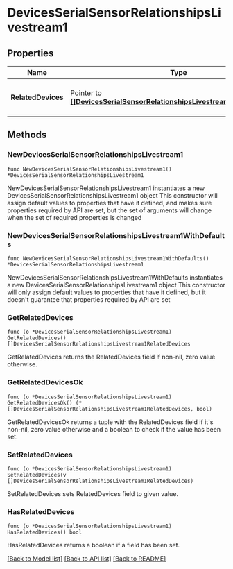 # DevicesSerialSensorRelationshipsLivestream1

## Properties

Name | Type | Description | Notes
------------ | ------------- | ------------- | -------------
**RelatedDevices** | Pointer to [**[]DevicesSerialSensorRelationshipsLivestream1RelatedDevices**](DevicesSerialSensorRelationshipsLivestream1RelatedDevices.md) | An array of the related devices for the role | [optional] 

## Methods

### NewDevicesSerialSensorRelationshipsLivestream1

`func NewDevicesSerialSensorRelationshipsLivestream1() *DevicesSerialSensorRelationshipsLivestream1`

NewDevicesSerialSensorRelationshipsLivestream1 instantiates a new DevicesSerialSensorRelationshipsLivestream1 object
This constructor will assign default values to properties that have it defined,
and makes sure properties required by API are set, but the set of arguments
will change when the set of required properties is changed

### NewDevicesSerialSensorRelationshipsLivestream1WithDefaults

`func NewDevicesSerialSensorRelationshipsLivestream1WithDefaults() *DevicesSerialSensorRelationshipsLivestream1`

NewDevicesSerialSensorRelationshipsLivestream1WithDefaults instantiates a new DevicesSerialSensorRelationshipsLivestream1 object
This constructor will only assign default values to properties that have it defined,
but it doesn't guarantee that properties required by API are set

### GetRelatedDevices

`func (o *DevicesSerialSensorRelationshipsLivestream1) GetRelatedDevices() []DevicesSerialSensorRelationshipsLivestream1RelatedDevices`

GetRelatedDevices returns the RelatedDevices field if non-nil, zero value otherwise.

### GetRelatedDevicesOk

`func (o *DevicesSerialSensorRelationshipsLivestream1) GetRelatedDevicesOk() (*[]DevicesSerialSensorRelationshipsLivestream1RelatedDevices, bool)`

GetRelatedDevicesOk returns a tuple with the RelatedDevices field if it's non-nil, zero value otherwise
and a boolean to check if the value has been set.

### SetRelatedDevices

`func (o *DevicesSerialSensorRelationshipsLivestream1) SetRelatedDevices(v []DevicesSerialSensorRelationshipsLivestream1RelatedDevices)`

SetRelatedDevices sets RelatedDevices field to given value.

### HasRelatedDevices

`func (o *DevicesSerialSensorRelationshipsLivestream1) HasRelatedDevices() bool`

HasRelatedDevices returns a boolean if a field has been set.


[[Back to Model list]](../README.md#documentation-for-models) [[Back to API list]](../README.md#documentation-for-api-endpoints) [[Back to README]](../README.md)


